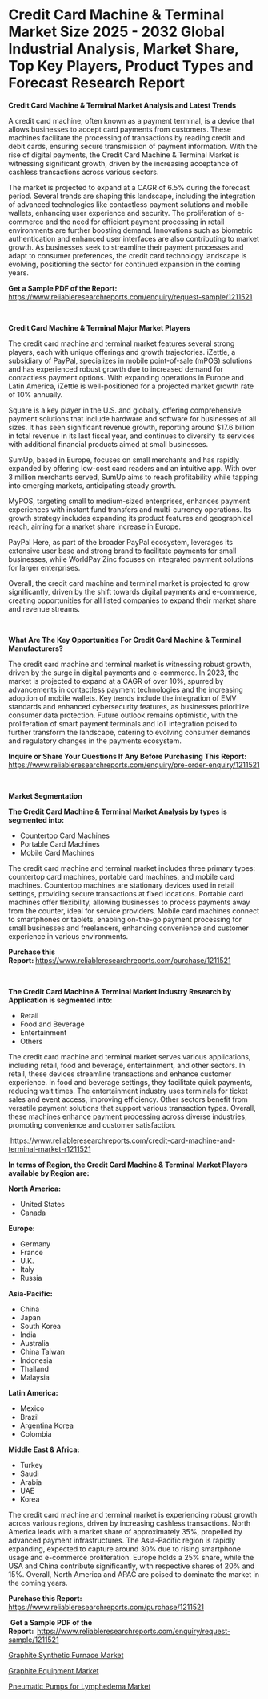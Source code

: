 <p><h1>Credit Card Machine & Terminal Market Size 2025 - 2032 Global Industrial Analysis, Market Share, Top Key Players, Product Types and Forecast Research Report</h1></p><p><strong>Credit Card Machine & Terminal Market Analysis and Latest Trends</strong></p>
<p><p>A credit card machine, often known as a payment terminal, is a device that allows businesses to accept card payments from customers. These machines facilitate the processing of transactions by reading credit and debit cards, ensuring secure transmission of payment information. With the rise of digital payments, the Credit Card Machine & Terminal Market is witnessing significant growth, driven by the increasing acceptance of cashless transactions across various sectors.</p><p>The market is projected to expand at a CAGR of 6.5% during the forecast period. Several trends are shaping this landscape, including the integration of advanced technologies like contactless payment solutions and mobile wallets, enhancing user experience and security. The proliferation of e-commerce and the need for efficient payment processing in retail environments are further boosting demand. Innovations such as biometric authentication and enhanced user interfaces are also contributing to market growth. As businesses seek to streamline their payment processes and adapt to consumer preferences, the credit card technology landscape is evolving, positioning the sector for continued expansion in the coming years.</p></p>
<p><strong>Get a Sample PDF of the Report:&nbsp;</strong> <a href="https://www.reliableresearchreports.com/enquiry/request-sample/1211521?utm_campaign=116&utm_medium=2&utm_source=Github&utm_content=ia&utm_term=24032025&utm_id=credit-card-machine-terminal">https://www.reliableresearchreports.com/enquiry/request-sample/1211521</a></p>
<p>&nbsp;</p>
<p><strong>Credit Card Machine & Terminal Major Market Players</strong></p>
<p><p>The credit card machine and terminal market features several strong players, each with unique offerings and growth trajectories. iZettle, a subsidiary of PayPal, specializes in mobile point-of-sale (mPOS) solutions and has experienced robust growth due to increased demand for contactless payment options. With expanding operations in Europe and Latin America, iZettle is well-positioned for a projected market growth rate of 10% annually.</p><p>Square is a key player in the U.S. and globally, offering comprehensive payment solutions that include hardware and software for businesses of all sizes. It has seen significant revenue growth, reporting around $17.6 billion in total revenue in its last fiscal year, and continues to diversify its services with additional financial products aimed at small businesses.</p><p>SumUp, based in Europe, focuses on small merchants and has rapidly expanded by offering low-cost card readers and an intuitive app. With over 3 million merchants served, SumUp aims to reach profitability while tapping into emerging markets, anticipating steady growth.</p><p>MyPOS, targeting small to medium-sized enterprises, enhances payment experiences with instant fund transfers and multi-currency operations. Its growth strategy includes expanding its product features and geographical reach, aiming for a market share increase in Europe.</p><p>PayPal Here, as part of the broader PayPal ecosystem, leverages its extensive user base and strong brand to facilitate payments for small businesses, while WorldPay Zinc focuses on integrated payment solutions for larger enterprises.</p><p>Overall, the credit card machine and terminal market is projected to grow significantly, driven by the shift towards digital payments and e-commerce, creating opportunities for all listed companies to expand their market share and revenue streams.</p></p>
<p>&nbsp;</p>
<p><strong>What Are The Key Opportunities For Credit Card Machine & Terminal Manufacturers?</strong></p>
<p><p>The credit card machine and terminal market is witnessing robust growth, driven by the surge in digital payments and e-commerce. In 2023, the market is projected to expand at a CAGR of over 10%, spurred by advancements in contactless payment technologies and the increasing adoption of mobile wallets. Key trends include the integration of EMV standards and enhanced cybersecurity features, as businesses prioritize consumer data protection. Future outlook remains optimistic, with the proliferation of smart payment terminals and IoT integration poised to further transform the landscape, catering to evolving consumer demands and regulatory changes in the payments ecosystem.</p></p>
<p><strong>Inquire or Share Your Questions If Any Before Purchasing This Report:</strong> <a href="https://www.reliableresearchreports.com/enquiry/pre-order-enquiry/1211521?utm_campaign=116&utm_medium=2&utm_source=Github&utm_content=ia&utm_term=24032025&utm_id=credit-card-machine-terminal">https://www.reliableresearchreports.com/enquiry/pre-order-enquiry/1211521</a></p>
<p>&nbsp;</p>
<p><strong>Market Segmentation</strong></p>
<p><strong>The Credit Card Machine & Terminal Market Analysis by types is segmented into:</strong></p>
<p><ul><li>Countertop Card Machines</li><li>Portable Card Machines</li><li>Mobile Card Machines</li></ul></p>
<p><p>The credit card machine and terminal market includes three primary types: countertop card machines, portable card machines, and mobile card machines. Countertop machines are stationary devices used in retail settings, providing secure transactions at fixed locations. Portable card machines offer flexibility, allowing businesses to process payments away from the counter, ideal for service providers. Mobile card machines connect to smartphones or tablets, enabling on-the-go payment processing for small businesses and freelancers, enhancing convenience and customer experience in various environments.</p></p>
<p><strong>Purchase this Report:&nbsp;</strong><a href="https://www.reliableresearchreports.com/purchase/1211521?utm_campaign=116&utm_medium=2&utm_source=Github&utm_content=ia&utm_term=24032025&utm_id=credit-card-machine-terminal">https://www.reliableresearchreports.com/purchase/1211521</a></p>
<p>&nbsp;</p>
<p><strong>The Credit Card Machine & Terminal Market Industry Research by Application is segmented into:</strong></p>
<p><ul><li>Retail</li><li>Food and Beverage</li><li>Entertainment</li><li>Others</li></ul></p>
<p><p>The credit card machine and terminal market serves various applications, including retail, food and beverage, entertainment, and other sectors. In retail, these devices streamline transactions and enhance customer experience. In food and beverage settings, they facilitate quick payments, reducing wait times. The entertainment industry uses terminals for ticket sales and event access, improving efficiency. Other sectors benefit from versatile payment solutions that support various transaction types. Overall, these machines enhance payment processing across diverse industries, promoting convenience and customer satisfaction.</p></p>
<p><a href="https://www.reliableresearchreports.com/credit-card-machine-and-terminal-market-r1211521?utm_campaign=116&utm_medium=2&utm_source=Github&utm_content=ia&utm_term=24032025&utm_id=credit-card-machine-terminal">&nbsp;https://www.reliableresearchreports.com/credit-card-machine-and-terminal-market-r1211521</a></p>
<p><strong>In terms of Region, the Credit Card Machine & Terminal Market Players available by Region are:</strong></p>
<p>
    <p> <strong> North America: </strong>
        <ul>
            <li>United States</li>
            <li>Canada</li>
        </ul>
        </p> 
    <p> <strong> Europe: </strong>
        <ul>
            <li>Germany</li>
            <li>France</li>
            <li>U.K.</li>
            <li>Italy</li>
            <li>Russia</li>
        </ul>
        </p> 
    <p> <strong> Asia-Pacific: </strong>
        <ul>
            <li>China</li>
            <li>Japan</li>
            <li>South Korea</li>
            <li>India</li>
            <li>Australia</li>
            <li>China Taiwan</li>
            <li>Indonesia</li>
            <li>Thailand</li>
            <li>Malaysia</li>
        </ul>
        </p> 
    <p> <strong> Latin America: </strong>
        <ul>
            <li>Mexico</li>
            <li>Brazil</li>
            <li>Argentina Korea</li>
            <li>Colombia</li>
        </ul>
        </p> 
    <p> <strong> Middle East & Africa: </strong>
        <ul>
            <li>Turkey</li>
            <li>Saudi</li>
            <li>Arabia</li>
            <li>UAE</li>
            <li>Korea</li>
        </ul>
    </p>
    </p>
<p><p>The credit card machine and terminal market is experiencing robust growth across various regions, driven by increasing cashless transactions. North America leads with a market share of approximately 35%, propelled by advanced payment infrastructures. The Asia-Pacific region is rapidly expanding, expected to capture around 30% due to rising smartphone usage and e-commerce proliferation. Europe holds a 25% share, while the USA and China contribute significantly, with respective shares of 20% and 15%. Overall, North America and APAC are poised to dominate the market in the coming years.</p></p>
<p><strong>Purchase this Report: </strong><a href="https://www.reliableresearchreports.com/purchase/1211521?utm_campaign=116&utm_medium=2&utm_source=Github&utm_content=ia&utm_term=24032025&utm_id=credit-card-machine-terminal">https://www.reliableresearchreports.com/purchase/1211521</a></p>
<p>&nbsp;<strong>Get a Sample PDF of the Report:&nbsp;&nbsp;</strong><a href="https://www.reliableresearchreports.com/enquiry/request-sample/1211521?utm_campaign=116&utm_medium=2&utm_source=Github&utm_content=ia&utm_term=24032025&utm_id=credit-card-machine-terminal">https://www.reliableresearchreports.com/enquiry/request-sample/1211521</a></p>
<p><strong></strong></p>
<p><p><a href="https://github.com/ryanbell8967/Market-Research-Report-List-1/blob/main/graphite-synthetic-furnace-market.md?utm_campaign=116&utm_medium=2&utm_source=Github&utm_content=ia&utm_term=24032025&utm_id=credit-card-machine-terminal">Graphite Synthetic Furnace Market</a></p><p><a href="https://github.com/yoshih12/Market-Research-Report-List-4/blob/main/graphite-equipment-market.md?utm_campaign=116&utm_medium=2&utm_source=Github&utm_content=ia&utm_term=24032025&utm_id=credit-card-machine-terminal">Graphite Equipment Market</a></p><p><a href="https://github.com/castoriffic/Market-Research-Report-List-6/blob/main/pneumatic-pumps-for-lymphedema-market.md?utm_campaign=116&utm_medium=2&utm_source=Github&utm_content=ia&utm_term=24032025&utm_id=credit-card-machine-terminal">Pneumatic Pumps for Lymphedema Market</a></p></p>
